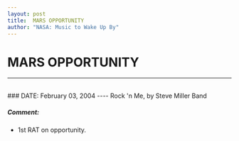 ```yaml
---
layout: post
title:  MARS OPPORTUNITY
author: "NASA: Music to Wake Up By"
---
```


# MARS OPPORTUNITY
----
<br/>
### DATE: February 03, 2004
----
Rock 'n Me, by Steve Miller Band

##### Comment:
* 1st RAT on opportunity.
